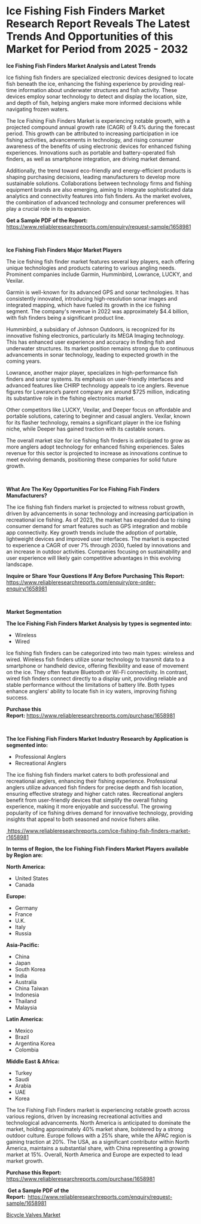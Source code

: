 <p><h1>Ice Fishing Fish Finders Market Research Report Reveals The Latest Trends And Opportunities of this Market for Period from 2025 - 2032</h1></p><p><strong>Ice Fishing Fish Finders Market Analysis and Latest Trends</strong></p>
<p><p>Ice fishing fish finders are specialized electronic devices designed to locate fish beneath the ice, enhancing the fishing experience by providing real-time information about underwater structures and fish activity. These devices employ sonar technology to detect and display the location, size, and depth of fish, helping anglers make more informed decisions while navigating frozen waters.</p><p>The Ice Fishing Fish Finders Market is experiencing notable growth, with a projected compound annual growth rate (CAGR) of 9.4% during the forecast period. This growth can be attributed to increasing participation in ice fishing activities, advancements in technology, and rising consumer awareness of the benefits of using electronic devices for enhanced fishing experiences. Innovations such as portable and battery-operated fish finders, as well as smartphone integration, are driving market demand. </p><p>Additionally, the trend toward eco-friendly and energy-efficient products is shaping purchasing decisions, leading manufacturers to develop more sustainable solutions. Collaborations between technology firms and fishing equipment brands are also emerging, aiming to integrate sophisticated data analytics and connectivity features into fish finders. As the market evolves, the combination of advanced technology and consumer preferences will play a crucial role in its expansion.</p></p>
<p><strong>Get a Sample PDF of the Report:&nbsp;</strong> <a href="https://www.reliableresearchreports.com/enquiry/request-sample/1658981?utm_campaign=2215&utm_medium=2&utm_source=Github&utm_content=ia&utm_term=04042025&utm_id=ice-fishing-fish-finders">https://www.reliableresearchreports.com/enquiry/request-sample/1658981</a></p>
<p>&nbsp;</p>
<p><strong>Ice Fishing Fish Finders Major Market Players</strong></p>
<p><p>The ice fishing fish finder market features several key players, each offering unique technologies and products catering to various angling needs. Prominent companies include Garmin, Humminbird, Lowrance, LUCKY, and Vexilar. </p><p>Garmin is well-known for its advanced GPS and sonar technologies. It has consistently innovated, introducing high-resolution sonar images and integrated mapping, which have fueled its growth in the ice fishing segment. The company's revenue in 2022 was approximately $4.4 billion, with fish finders being a significant product line.</p><p>Humminbird, a subsidiary of Johnson Outdoors, is recognized for its innovative fishing electronics, particularly its MEGA Imaging technology. This has enhanced user experience and accuracy in finding fish and underwater structures. Its market position remains strong due to continuous advancements in sonar technology, leading to expected growth in the coming years.</p><p>Lowrance, another major player, specializes in high-performance fish finders and sonar systems. Its emphasis on user-friendly interfaces and advanced features like CHIRP technology appeals to ice anglers. Revenue figures for Lowrance’s parent company are around $725 million, indicating its substantive role in the fishing electronics market.</p><p>Other competitors like LUCKY, Vexilar, and Deeper focus on affordable and portable solutions, catering to beginner and casual anglers. Vexilar, known for its flasher technology, remains a significant player in the ice fishing niche, while Deeper has gained traction with its castable sonars.</p><p>The overall market size for ice fishing fish finders is anticipated to grow as more anglers adopt technology for enhanced fishing experiences. Sales revenue for this sector is projected to increase as innovations continue to meet evolving demands, positioning these companies for solid future growth.</p></p>
<p>&nbsp;</p>
<p><strong>What Are The Key Opportunities For Ice Fishing Fish Finders Manufacturers?</strong></p>
<p><p>The ice fishing fish finders market is projected to witness robust growth, driven by advancements in sonar technology and increasing participation in recreational ice fishing. As of 2023, the market has expanded due to rising consumer demand for smart features such as GPS integration and mobile app connectivity. Key growth trends include the adoption of portable, lightweight devices and improved user interfaces. The market is expected to experience a CAGR of over 7% through 2030, fueled by innovations and an increase in outdoor activities. Companies focusing on sustainability and user experience will likely gain competitive advantages in this evolving landscape.</p></p>
<p><strong>Inquire or Share Your Questions If Any Before Purchasing This Report:</strong> <a href="https://www.reliableresearchreports.com/enquiry/pre-order-enquiry/1658981?utm_campaign=2215&utm_medium=2&utm_source=Github&utm_content=ia&utm_term=04042025&utm_id=ice-fishing-fish-finders">https://www.reliableresearchreports.com/enquiry/pre-order-enquiry/1658981</a></p>
<p>&nbsp;</p>
<p><strong>Market Segmentation</strong></p>
<p><strong>The Ice Fishing Fish Finders Market Analysis by types is segmented into:</strong></p>
<p><ul><li>Wireless</li><li>Wired</li></ul></p>
<p><p>Ice fishing fish finders can be categorized into two main types: wireless and wired. Wireless fish finders utilize sonar technology to transmit data to a smartphone or handheld device, offering flexibility and ease of movement on the ice. They often feature Bluetooth or Wi-Fi connectivity. In contrast, wired fish finders connect directly to a display unit, providing reliable and stable performance without the limitations of battery life. Both types enhance anglers' ability to locate fish in icy waters, improving fishing success.</p></p>
<p><strong>Purchase this Report:&nbsp;</strong><a href="https://www.reliableresearchreports.com/purchase/1658981?utm_campaign=2215&utm_medium=2&utm_source=Github&utm_content=ia&utm_term=04042025&utm_id=ice-fishing-fish-finders">https://www.reliableresearchreports.com/purchase/1658981</a></p>
<p>&nbsp;</p>
<p><strong>The Ice Fishing Fish Finders Market Industry Research by Application is segmented into:</strong></p>
<p><ul><li>Professional Anglers</li><li>Recreational Anglers</li></ul></p>
<p><p>The ice fishing fish finders market caters to both professional and recreational anglers, enhancing their fishing experience. Professional anglers utilize advanced fish finders for precise depth and fish location, ensuring effective strategy and higher catch rates. Recreational anglers benefit from user-friendly devices that simplify the overall fishing experience, making it more enjoyable and successful. The growing popularity of ice fishing drives demand for innovative technology, providing insights that appeal to both seasoned and novice fishers alike.</p></p>
<p><a href="https://www.reliableresearchreports.com/ice-fishing-fish-finders-market-r1658981?utm_campaign=2215&utm_medium=2&utm_source=Github&utm_content=ia&utm_term=04042025&utm_id=ice-fishing-fish-finders">&nbsp;https://www.reliableresearchreports.com/ice-fishing-fish-finders-market-r1658981</a></p>
<p><strong>In terms of Region, the Ice Fishing Fish Finders Market Players available by Region are:</strong></p>
<p>
    <p> <strong> North America: </strong>
        <ul>
            <li>United States</li>
            <li>Canada</li>
        </ul>
        </p> 
    <p> <strong> Europe: </strong>
        <ul>
            <li>Germany</li>
            <li>France</li>
            <li>U.K.</li>
            <li>Italy</li>
            <li>Russia</li>
        </ul>
        </p> 
    <p> <strong> Asia-Pacific: </strong>
        <ul>
            <li>China</li>
            <li>Japan</li>
            <li>South Korea</li>
            <li>India</li>
            <li>Australia</li>
            <li>China Taiwan</li>
            <li>Indonesia</li>
            <li>Thailand</li>
            <li>Malaysia</li>
        </ul>
        </p> 
    <p> <strong> Latin America: </strong>
        <ul>
            <li>Mexico</li>
            <li>Brazil</li>
            <li>Argentina Korea</li>
            <li>Colombia</li>
        </ul>
        </p> 
    <p> <strong> Middle East & Africa: </strong>
        <ul>
            <li>Turkey</li>
            <li>Saudi</li>
            <li>Arabia</li>
            <li>UAE</li>
            <li>Korea</li>
        </ul>
    </p>
    </p>
<p><p>The Ice Fishing Fish Finders market is experiencing notable growth across various regions, driven by increasing recreational activities and technological advancements. North America is anticipated to dominate the market, holding approximately 40% market share, bolstered by a strong outdoor culture. Europe follows with a 25% share, while the APAC region is gaining traction at 20%. The USA, as a significant contributor within North America, maintains a substantial share, with China representing a growing market at 15%. Overall, North America and Europe are expected to lead market growth.</p></p>
<p><strong>Purchase this Report: </strong><a href="https://www.reliableresearchreports.com/purchase/1658981?utm_campaign=2215&utm_medium=2&utm_source=Github&utm_content=ia&utm_term=04042025&utm_id=ice-fishing-fish-finders">https://www.reliableresearchreports.com/purchase/1658981</a></p>
<p>&nbsp;<strong>Get a Sample PDF of the Report:&nbsp;&nbsp;</strong><a href="https://www.reliableresearchreports.com/enquiry/request-sample/1658981?utm_campaign=2215&utm_medium=2&utm_source=Github&utm_content=ia&utm_term=04042025&utm_id=ice-fishing-fish-finders">https://www.reliableresearchreports.com/enquiry/request-sample/1658981</a></p>
<p><strong></strong></p>
<p><p><a href="https://github.com/SanjidaMahmud54/Market-Research-Report-List-2/blob/main/bicycle-valves-market.md?utm_campaign=2215&utm_medium=2&utm_source=Github&utm_content=ia&utm_term=04042025&utm_id=ice-fishing-fish-finders">Bicycle Valves Market</a></p></p>